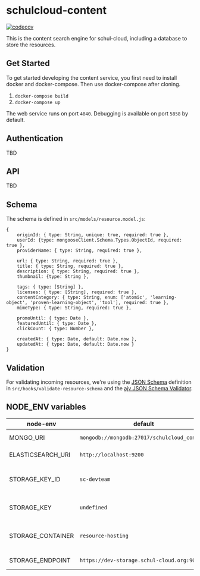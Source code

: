 # schulcloud-content

[![codecov](https://codecov.io/gh/schul-cloud/schulcloud-content/branch/master/graph/badge.svg)](https://codecov.io/gh/schul-cloud/schulcloud-content)

This is the content search engine for schul-cloud,
including a database to store the resources.

## Get Started

To get started developing the content service, you first need to install docker
and docker-compose. Then use docker-compose after cloning.
                    
1. `docker-compose build`
2. `docker-compose up`
                    
The web service runs on port `4040`. Debugging is available on port `5858` by default.

## Authentication
TBD

## API
TBD

## Schema

The schema is defined in `src/models/resource.model.js`:
```
{
    originId: { type: String, unique: true, required: true },
    userId: {type: mongooseClient.Schema.Types.ObjectId, required: true },
    providerName: { type: String, required: true },

    url: { type: String, required: true },
    title: { type: String, required: true },
    description: { type: String, required: true },
    thumbnail: {type: String },

    tags: { type: [String] },
    licenses: { type: [String], required: true },
    contentCategory: { type: String, enum: ['atomic', 'learning-object', 'proven-learning-object', 'tool'], required: true },
    mimeType: { type: String, required: true },

    promoUntil: { type: Date },
    featuredUntil: { type: Date },
    clickCount: { type: Number },

    createdAt: { type: Date, default: Date.now },
    updatedAt: { type: Date, default: Date.now }
}
```

## Validation

For validating incoming resources, we're using the [JSON Schema](http://json-schema.org) definition in `src/hooks/validate-resource-schema` and the [ajv JSON Schema Validator](https://github.com/epoberezkin/ajv).

## NODE_ENV variables

node-env          | default                                      | info
------------------|----------------------------------------------|------------------------------------------------
MONGO_URI         | `mongodb://mongodb:27017/schulcloud_content` | URL to MongoDB
ELASTICSEARCH_URI | `http://localhost:9200`                      | URL to ElasticSearch
STORAGE_KEY_ID    | `sc-devteam`                                 | S3 Credentials KEY_ID, provided by Alex / Falco
STORAGE_KEY       | `undefined`                                  | S3 Credentials KEY, provided by Alex / Falco
STORAGE_CONTAINER | `resource-hosting`                           | S3 Containername for content hosting
STORAGE_ENDPOINT  | `https://dev-storage.schul-cloud.org:9001`   | S3 Storage Endpoint URL

